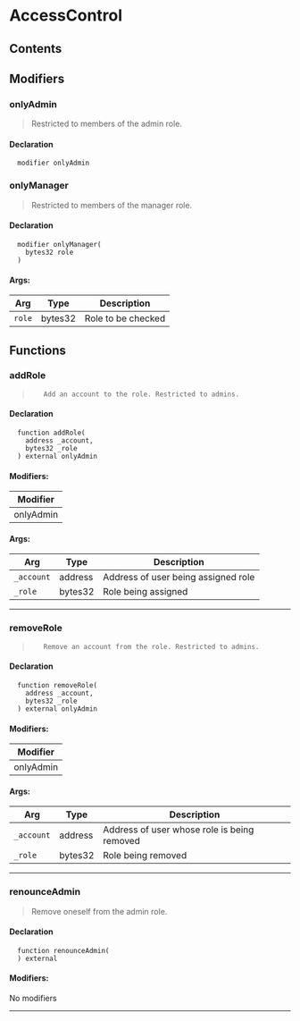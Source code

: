 # AccessControl





## Contents
<!-- START doctoc -->
<!-- END doctoc -->



## Modifiers

### onlyAdmin
> Restricted to members of the admin role.

#### Declaration
```solidity
  modifier onlyAdmin
```


### onlyManager
> Restricted to members of the manager role.


#### Declaration
```solidity
  modifier onlyManager(
    bytes32 role
  )
```

#### Args:
| Arg | Type | Description |
| --- | --- | --- |
|`role` | bytes32 | Role to be checked

## Functions

### addRole
>        Add an account to the role. Restricted to admins.


#### Declaration
```solidity
  function addRole(
    address _account,
    bytes32 _role
  ) external onlyAdmin
```

#### Modifiers:
| Modifier |
| --- |
| onlyAdmin |

#### Args:
| Arg | Type | Description |
| --- | --- | --- |
|`_account` | address | Address of user being assigned role
|`_role` | bytes32 |   Role being assigned
---  
### removeRole
>        Remove an account from the role. Restricted to admins.


#### Declaration
```solidity
  function removeRole(
    address _account,
    bytes32 _role
  ) external onlyAdmin
```

#### Modifiers:
| Modifier |
| --- |
| onlyAdmin |

#### Args:
| Arg | Type | Description |
| --- | --- | --- |
|`_account` | address | Address of user whose role is being removed
|`_role` | bytes32 |   Role being removed
---  
### renounceAdmin
> Remove oneself from the admin role.

#### Declaration
```solidity
  function renounceAdmin(
  ) external
```

#### Modifiers:
No modifiers


---  


